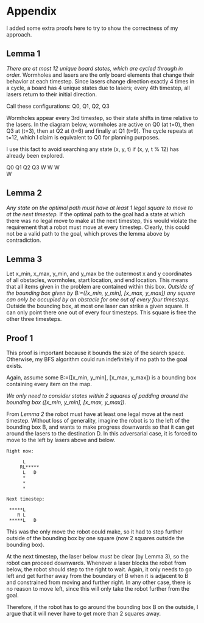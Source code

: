 # Appendix

I added some extra proofs here to try to show the correctness of my approach.

## Lemma 1
*There are at most 12 unique board states, which are cycled through in order.* Wormholes and lasers are the only board elements that change their behavior at each timestep. Since lasers change direction exactly 4 times in a cycle, a board has 4 unique states due to lasers; every 4th timestep, all lasers return to their initial direction.

Call these configurations: Q0, Q1, Q2, Q3

Wormholes appear every 3rd timestep, so their state shifts in time relative to the lasers. In the diagram below, wormholes are active on Q0 (at t=0), then Q3 at (t=3), then at Q2 at (t=6) and finally at Q1 (t=9). The cycle repeats at t=12, which I claim is equivalent to Q0 for planning purposes.

I use this fact to avoid searching any state (x, y, t) if (x, y, t % 12) has already been explored.

Q0 Q1 Q2 Q3
W        W
      W    
   W

## Lemma 2
*Any state on the optimal path must have at least 1 legal square to move to at the next timestep.* If the optimal path to the goal had a state at which there was no legal move to make at the next timestep, this would violate the requirement that a robot must move at every timestep. Clearly, this could not be a valid path to the goal, which proves the lemma above by contradiction.


## Lemma 3
Let x_min, x_max, y_min, and y_max be the outermost x and y coordinates of all obstacles, wormholes, start location, and end location. This means that all items given in the problem are contained within this box.
*Outside of the bounding box given by B:=([x_min, y_min], [x_max, y_max]) any square can only be occupied by an obstacle for one out of every four timesteps.* Outside the bounding box, at most one laser can strike a given square. It can only point there one out of every four timesteps. This square is free the other three timesteps.


## Proof 1
This proof is important because it bounds the size of the search space. Otherwise, my BFS algorithm could run indefinitely if no path to the goal exists.

Again, assume some B:=([x_min, y_min], [x_max, y_max]) is a bounding box containing every item on the map.

*We only need to consider states within 2 squares of padding around the bounding box ([x_min, y_min], [x_max, y_max])*.

From *Lemma 2* the robot must have at least one legal move at the next timestep. Without loss of generality, imagine the robot is to the left of the bounding box B, and wants to make progress downwards so that it can get around the lasers to the destination D. In this adversarial case, it is forced to move to the left by lasers above and below.

```
Right now:

      L
     RL*****
      L   D
      *
      *
      *

Next timestep:

 *****L
    R L
 *****L   D
```

This was the only move the robot could make, so it had to step further outside of the bounding box by one square (now 2 squares outside the bounding box).

At the next timestep, the laser below *must* be clear (by Lemma 3), so the robot can proceed downwards. Whenever a laser blocks the robot from below, the robot should step to the right to wait. Again, it only needs to go left and get further away from the boundary of B when it is adjacent to B and constrained from moving and further right. In any other case, there is no reason to move left, since this will only take the robot further from the goal.

Therefore, if the robot has to go around the bounding box B on the outside, I argue that it will never have to get more than 2 squares away.

